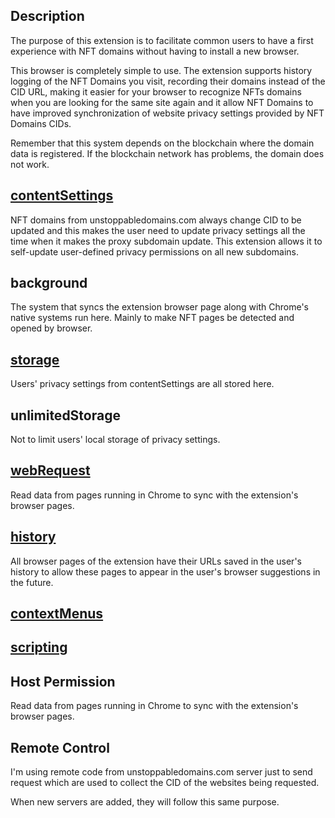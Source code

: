 ## Description

The purpose of this extension is to facilitate common users to have a first experience with NFT domains without having to install a new browser.

This browser is completely simple to use. The extension supports history logging of the NFT Domains you visit, recording their domains instead of the CID URL, making it easier for your browser to recognize NFTs domains when you are looking for the same site again and it allow NFT Domains to have improved synchronization of website privacy settings provided by NFT Domains CIDs.

Remember that this system depends on the blockchain where the domain data is registered. If the blockchain network has problems, the domain does not work.

## <a href="https://developer.chrome.com/docs/extensions/reference/contentSettings/" target="_blank">contentSettings</a>

NFT domains from unstoppabledomains.com always change CID to be updated and this makes the user need to update privacy settings all the time when it makes the proxy subdomain update. This extension allows it to self-update user-defined privacy permissions on all new subdomains.

## background

The system that syncs the extension browser page along with Chrome's native systems run here. Mainly to make NFT pages be detected and opened by browser.

## <a href="https://developer.chrome.com/docs/extensions/reference/storage/" target="_blank">storage</a>

Users' privacy settings from contentSettings are all stored here.

## unlimitedStorage

Not to limit users' local storage of privacy settings.


## <a href="https://developer.chrome.com/docs/extensions/reference/webRequest/" target="_blank">webRequest</a>

Read data from pages running in Chrome to sync with the extension's browser pages.


## <a href="https://developer.chrome.com/docs/extensions/reference/history/" target="_blank">history</a>

All browser pages of the extension have their URLs saved in the user's history to allow these pages to appear in the user's browser suggestions in the future.

## <a href="https://developer.chrome.com/docs/extensions/reference/contextMenus/" target="_blank">contextMenus</a>



## <a href="https://developer.chrome.com/docs/extensions/reference/scripting/" target="_blank">scripting</a>



## Host Permission

Read data from pages running in Chrome to sync with the extension's browser pages.

## Remote Control

I'm using remote code from unstoppabledomains.com server just to send request which are used to collect the CID of the websites being requested.

When new servers are added, they will follow this same purpose.